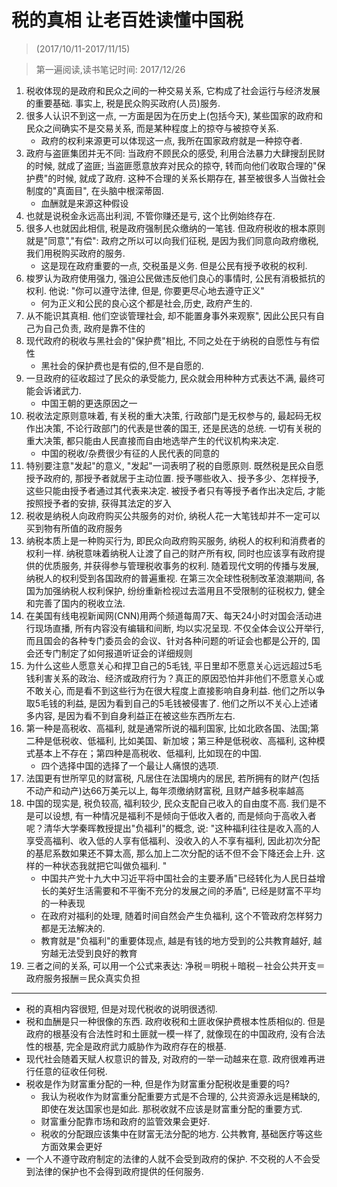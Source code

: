 # 税的真相 让老百姓读懂中国税
> (2017/10/11-2017/11/15)

> 第一遍阅读,读书笔记时间: 2017/12/26

1. 税收体现的是政府和民众之间的一种交易关系, 它构成了社会运行与经济发展的重要基础. 事实上, 税是民众购买政府(人员)服务.
2. 很多人认识不到这一点, 一方面是因为在历史上(包括今天), 某些国家的政府和民众之间确实不是交易关系, 而是某种程度上的掠夺与被掠夺关系. 
    * 政府的权利来源更可以体现这一点, 我所在国家政府就是一种掠夺者.
3. 政府与盗匪集团并无不同: 当政府不顾民众的感受, 利用合法暴力大肆搜刮民财的时候, 就成了盗匪; 当盗匪愿意放弃对民众的掠夺, 转而向他们收取合理的"保护费"的时候, 就成了政府. 这种不合理的关系长期存在, 甚至被很多人当做社会制度的"真面目", 在头脑中根深蒂固.
    * 血酬就是来源这种假设
4. 也就是说税金永远高出利润, 不管你赚还是亏, 这个比例始终存在. 
5. 很多人也就因此相信, 税是政府强制民众缴纳的一笔钱. 但政府税收的根本原则就是"同意","有偿": 政府之所以可以向我们征税, 是因为我们同意向政府缴税, 我们用税购买政府的服务. 
    * 这是现在政府重要的一点, 交税虽是义务. 但是公民有授予收税的权利.
6. 梭罗认为政府使用强力, 强迫公民做违反他们良心的事情时, 公民有消极抵抗的权利. 他说: "你可以遵守法律, 但是, 你要更尽心地去遵守正义"
    * 何为正义和公民的良心这个都是社会,历史, 政府产生的.
7. 从不能识其真相. 他们空谈管理社会, 却不能置身事外来观察", 因此公民只有自己为自己负责, 政府是靠不住的
8. 现代政府的税收与黑社会的"保护费"相比, 不同之处在于纳税的自愿性与有偿性
    * 黑社会的保护费也是有偿的,但不是自愿的.
9. 一旦政府的征收超过了民众的承受能力, 民众就会用种种方式表达不满, 最终可能会诉诸武力. 
    * 中国王朝的更迭原因之一
10. 税收法定原则意味着, 有关税的重大决策, 行政部门是无权参与的, 最起码无权作出决策, 不论行政部门的代表是世袭的国王, 还是民选的总统. 一切有关税的重大决策, 都只能由人民直接而自由地选举产生的代议机构来决定. 
    * 中国的税收/杂费很少有征的人民代表的同意的
11. 特别要注意"发起"的意义, "发起"一词表明了税的自愿原则. 既然税是民众自愿授予政府的, 那授予者就居于主动位置. 授予哪些收入、授予多少、怎样授予, 这些只能由授予者通过其代表来决定. 被授予者只有等授予者作出决定后, 才能按照授予者的安排, 获得其法定的岁入
12. 税收是纳税人向政府购买公共服务的对价, 纳税人花一大笔钱却并不一定可以买到物有所值的政府服务
13. 纳税本质上是一种购买行为, 即民众向政府购买服务, 纳税人的权利和消费者的权利一样. 纳税意味着纳税人让渡了自己的财产所有权, 同时也应该享有政府提供的优质服务, 并获得参与管理税收事务的权利.  随着现代文明的传播与发展, 纳税人的权利受到各国政府的普遍重视. 在第三次全球性税制改革浪潮期间, 各国为加强纳税人权利保护, 纷纷重新检视过去滥用且不受限制的征税权力, 健全和完善了国内的税收立法. 
14. 在美国有线电视新闻网(CNN)用两个频道每周7天、每天24小时对国会活动进行现场直播, 所有内容没有编辑和间断, 均以实况呈现. 不仅全体会议公开举行, 而且国会的各种专门委员会的会议、针对各种问题的听证会也都是公开的, 国会还专门制定了如何报道听证会的详细规则
15. 为什么这些人愿意关心和捍卫自己的5毛钱, 平日里却不愿意关心远远超过5毛钱利害关系的政治、经济或政府行为？真正的原因恐怕并非他们不愿意关心或不敢关心, 而是看不到这些行为在很大程度上直接影响自身利益. 他们之所以争取5毛钱的利益, 是因为看到自己的5毛钱被侵害了. 他们之所以不关心上述诸多内容, 是因为看不到自身利益正在被这些东西所左右. 
16. 第一种是高税收、高福利, 就是通常所说的福利国家, 比如北欧各国、法国;第二种是低税收、低福利, 比如美国、新加坡；第三种是低税收、高福利, 这种模式基本上不存在；第四种是高税收、低福利, 比如现在的中国. 
    * 四个选择中国的选择了一个最让人痛恨的选项. 
17. 法国更有世所罕见的财富税, 凡居住在法国境内的居民, 若所拥有的财产(包括不动产和动产)达66万美元以上, 每年须缴纳财富税, 且财产越多税率越高
18. 中国的现实是, 税负较高, 福利较少, 民众支配自己收入的自由度不高. 我们是不是可以设想, 有一种情况是福利不是倾向于低收入者的, 而是倾向于高收入者呢？清华大学秦晖教授提出"负福利"的概念, 说: "这种福利往往是收入高的人享受高福利、收入低的人享有低福利、没收入的人不享有福利, 因此初次分配的基尼系数如果还不算太高, 那么加上二次分配的话不但不会下降还会上升. 这样的一种状态我就把它叫做负福利. "
    * 中国共产党十九大中习近平将中国社会的主要矛盾"已经转化为人民日益增长的美好生活需要和不平衡不充分的发展之间的矛盾", 已经是财富不平均的一种表现
    * 在政府对福利的处理, 随着时间自然会产生负福利, 这个不管政府怎样努力都是无法解决的.
    * 教育就是"负福利"的重要体现点, 越是有钱的地方受到的公共教育越好, 越穷越无法受到良好的教育
19. 三者之间的关系, 可以用一个公式来表达:  净税＝明税＋暗税－社会公共开支＝政府服务报酬＝民众真实负担

---

* 税的真相内容很短, 但是对现代税收的说明很透彻. 
* 税和血酬是只一种很像的东西. 政府收税和土匪收保护费根本性质相似的. 但是政府的根基没有合法性时和土匪就一模一样了, 就像现在的中国政府, 没有合法性的根基, 完全是政府武力威胁作为政府存在的根基.
* 现代社会随着天赋人权意识的普及, 对政府的一举一动越来在意. 政府很难再进行任意的征收任何税.
* 税收是作为财富重分配的一种, 但是作为财富重分配税收是重要的吗? 
    * 我认为税收作为财富重分配重要方式是不合理的, 公共资源永远是稀缺的, 即使在发达国家也是如此. 那税收就不应该是财富重分配的重要方式.
    * 财富重分配靠市场和政府的监管效果会更好.
    * 税收的分配跟应该集中在财富无法分配的地方. 公共教育, 基础医疗等这些方面效果会更好
* 一个人不遵守政府制定的法律的人就不会受到政府的保护. 不交税的人不会受到法律的保护也不会得到政府提供的任何服务.
